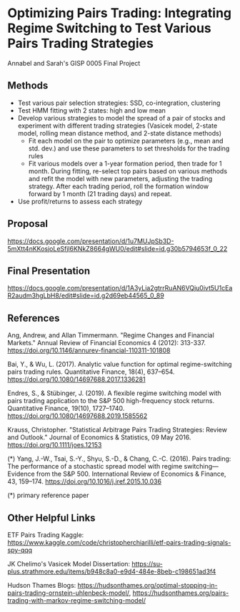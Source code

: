 # Optimizing Pairs Trading: Integrating Regime Switching to Test Various Pairs Trading Strategies
Annabel and Sarah's GISP 0005 Final Project

## Methods
- Test various pair selection strategies: SSD, co-integration, clustering
- Test HMM fitting with 2 states: high and low mean
- Develop various strategies to model the spread of a pair of stocks and experiment with different trading strategies (Vasicek model, 2-state model, rolling mean distance method, and 2-state distance methods)
  - Fit each model on the pair to optimize parameters (e.g., mean and std. dev.) and use these parameters to set thresholds for the trading rules
  - Fit various models over a 1-year formation period, then trade for 1 month. During fitting, re-select top pairs based on various methods and refit the model with new parameters, adjusting the trading strategy. After each trading period, roll the formation window forward by 1 month (21 trading days) and repeat.
- Use profit/returns to assess each strategy

## Proposal
https://docs.google.com/presentation/d/1u7MUJpSb3D-5mXtt4nKKosjoLeSfjl6KNkZ8664gWU0/edit#slide=id.g30b5794653f_0_22

## Final Presentation
https://docs.google.com/presentation/d/1A3yLia2gtrrRuAN6VQju0ivt5U1cEaR2audm3hgLbH8/edit#slide=id.g2d69eb44565_0_89


## References
Ang, Andrew, and Allan Timmermann. "Regime Changes and Financial Markets." Annual Review of Financial Economics 4 (2012): 313-337. https://doi.org/10.1146/annurev-financial-110311-101808

Bai, Y., & Wu, L. (2017). Analytic value function for optimal regime-switching pairs trading rules. Quantitative Finance, 18(4), 637–654. https://doi.org/10.1080/14697688.2017.1336281

Endres, S., & Stübinger, J. (2019). A flexible regime switching model with pairs trading application to the S&P 500 high-frequency stock returns. Quantitative Finance, 19(10), 1727–1740. https://doi.org/10.1080/14697688.2019.1585562

Krauss, Christopher. "Statistical Arbitrage Pairs Trading Strategies: Review and Outlook." Journal of Economics & Statistics, 09 May 2016. https://doi.org/10.1111/joes.12153

(*) Yang, J.-W., Tsai, S.-Y., Shyu, S.-D., & Chang, C.-C. (2016). Pairs trading: The performance of a stochastic spread model with regime switching—Evidence from the S&P 500. International Review of Economics & Finance, 43, 159–174. https://doi.org/10.1016/j.iref.2015.10.036

(*) primary reference paper


## Other Helpful Links
ETF Pairs Trading Kaggle: https://www.kaggle.com/code/christopherchiarilli/etf-pairs-trading-signals-spy-qqq

JK Chelimo's Vasicek Model Dissertation: https://su-plus.strathmore.edu/items/b948c8a0-e9d4-484e-8beb-c198651ad3f4

Hudson Thames Blogs: https://hudsonthames.org/optimal-stopping-in-pairs-trading-ornstein-uhlenbeck-model/, 
https://hudsonthames.org/pairs-trading-with-markov-regime-switching-model/ 


